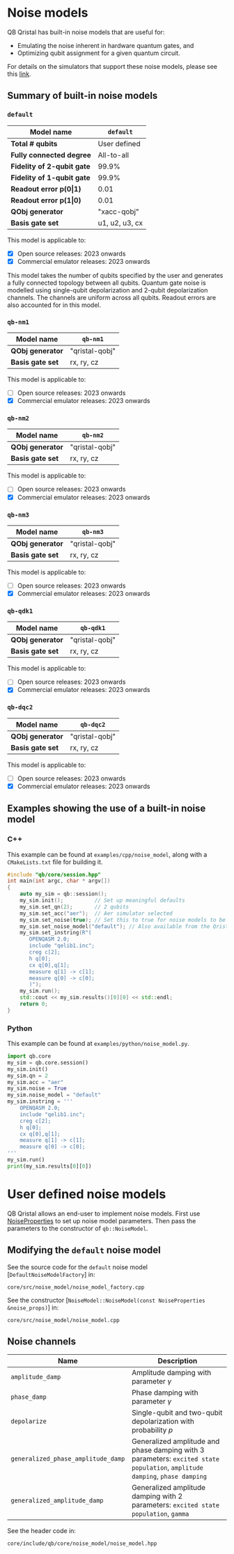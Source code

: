 # Noise models

QB Qristal has built-in noise models that are useful for:
* Emulating the noise inherent in hardware quantum gates, and
* Optimizing qubit assignment for a given quantum circuit.

For details on the simulators that support these noise models, please see this [link](https://qristal.readthedocs.io/en/latest/rst/backends.html).

## Summary of built-in noise models

### `default`
| Model name | `default` |
| ---- | ---- |
| **Total # qubits** | User defined |
| **Fully connected degree** | All-to-all |
| **Fidelity of 2-qubit gate** | 99.9% |
| **Fidelity of 1-qubit gate** | 99.9% |
| **Readout error p(0\|1)** | 0.01 |
| **Readout error p(1\|0)** | 0.01 |
| **QObj generator** | "xacc-qobj"|
| **Basis gate set** | u1, u2, u3, cx |

This model is applicable to:

- [X] Open source releases: 2023 onwards
- [X] Commercial emulator releases: 2023 onwards

This model takes the number of qubits specified by the user and generates a fully connected topology between all qubits.  Quantum gate noise is modelled using single-qubit depolarization and 2-qubit depolarization channels.  The channels are uniform across all qubits.  Readout errors are also accounted for in this model.

### `qb-nm1`

| Model name | `qb-nm1` |
| ---- | ---- |
| **QObj generator** | "qristal-qobj"|
| **Basis gate set** | rx, ry, cz |

This model is applicable to:

- [ ] Open source releases: 2023 onwards
- [X] Commercial emulator releases: 2023 onwards

### `qb-nm2`

| Model name | `qb-nm2` |
| ---- | ---- |
| **QObj generator** | "qristal-qobj"|
| **Basis gate set** | rx, ry, cz |

This model is applicable to:

- [ ] Open source releases: 2023 onwards
- [X] Commercial emulator releases: 2023 onwards

### `qb-nm3`

| Model name | `qb-nm3` |
| ---- | ---- |
| **QObj generator** | "qristal-qobj"|
| **Basis gate set** | rx, ry, cz |

This model is applicable to:

- [ ] Open source releases: 2023 onwards
- [X] Commercial emulator releases: 2023 onwards

### `qb-qdk1`

| Model name | `qb-qdk1` |
| ---- | ---- |
| **QObj generator** | "qristal-qobj"|
| **Basis gate set** | rx, ry, cz |

This model is applicable to:

- [ ] Open source releases: 2023 onwards
- [X] Commercial emulator releases: 2023 onwards

### `qb-dqc2`

| Model name | `qb-dqc2` |
| ---- | ---- |
| **QObj generator** | "qristal-qobj"|
| **Basis gate set** | rx, ry, cz |

This model is applicable to:

- [ ] Open source releases: 2023 onwards
- [X] Commercial emulator releases: 2023 onwards

## Examples showing the use of a built-in noise model
### C++
This example can be found at `examples/cpp/noise_model`, along with a `CMakeLists.txt` file for building it.
```C++
#include "qb/core/session.hpp"
int main(int argc, char * argv[])
{
    auto my_sim = qb::session();
    my_sim.init();          // Set up meaningful defaults
    my_sim.set_qn(2);       // 2 qubits
    my_sim.set_acc("aer");  // Aer simulator selected
    my_sim.set_noise(true); // Set this to true for noise models to be active
    my_sim.set_noise_model("default"); // Also available from the Qristal Emulator: "qb-nm1" , "qb-nm2" , "qb-qdk1"
    my_sim.set_instring(R"(
       OPENQASM 2.0;
       include "qelib1.inc";
       creg c[2];
       h q[0];
       cx q[0],q[1];
       measure q[1] -> c[1];
       measure q[0] -> c[0];
       )");
    my_sim.run();
    std::cout << my_sim.results()[0][0] << std::endl;
    return 0;
}
```
### Python
This example can be found at `examples/python/noise_model.py`.
```python
import qb.core
my_sim = qb.core.session()
my_sim.init()
my_sim.qn = 2
my_sim.acc = "aer"
my_sim.noise = True
my_sim.noise_model = "default"
my_sim.instring = '''
    OPENQASM 2.0;
    include "qelib1.inc";
    creg c[2];
    h q[0];
    cx q[0],q[1];
    measure q[1] -> c[1];
    measure q[0] -> c[0];
'''
my_sim.run()
print(my_sim.results[0][0])
```

# User defined noise models

QB Qristal allows an end-user to implement noise models. First use  <a href="../_cpp_api/structqb_1_1NoiseProperties.html">NoiseProperties</a> to set up noise model parameters.  Then pass the parameters to the constructor of `qb::NoiseModel`.

## Modifying the `default` noise model

See the source code for the `default` noise model [`DefaultNoiseModelFactory`] in:

`core/src/noise_model/noise_model_factory.cpp`

See the constructor [`NoiseModel::NoiseModel(const NoiseProperties &noise_props)`] in:

`core/src/noise_model/noise_model.cpp`

## Noise channels
| Name | Description |
| ---- | ---- |
| `amplitude_damp` | Amplitude damping with parameter $\gamma$ |
| `phase_damp` | Phase damping with parameter $\gamma$ |
| `depolarize` | Single-qubit and two-qubit depolarization with probability $p$ |
| `generalized_phase_amplitude_damp` | Generalized amplitude and phase damping with 3 parameters: `excited state population`, `amplitude damping`, `phase damping` |
| `generalized_amplitude_damp` | Generalized amplitude damping with 2 parameters: `excited state population`, `gamma` |

See the header code in:

`core/include/qb/core/noise_model/noise_model.hpp`
